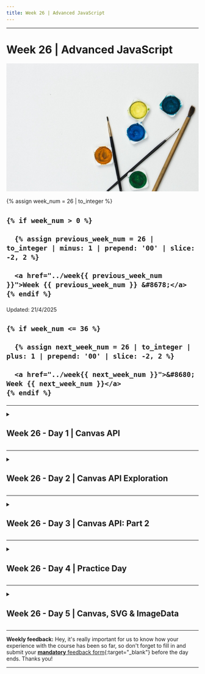 ```yaml
---
title: Week 26 | Advanced JavaScript
---
```


<hr class="mb-0">

<h1 id="{{ Week 26-Advanced JavaScript | slugify }}">
  <span class="week-prefix">Week 26 |</span> Advanced JavaScript
</h1>

<img src="assets/kelli-tungay-Sj0nhVIb4eY-unsplash.jpg" />

<div class="week-controls">

  {% assign week_num = 26 | to_integer %}

  <h2 class="week-controls__previous_week">

    {% if week_num > 0 %}

      {% assign previous_week_num = 26 | to_integer | minus: 1 | prepend: '00' | slice: -2, 2 %}

      <a href="../week{{ previous_week_num }}">Week {{ previous_week_num }} &#8678;</a>
    {% endif %}

  </h2>

  <span>Updated: 21/4/2025</span>

  <h2 class="week-controls__next_week">

    {% if week_num <= 36 %}

      {% assign next_week_num = 26 | to_integer | plus: 1 | prepend: '00' | slice: -2, 2 %}

      <a href="../week{{ next_week_num }}">&#8680; Week {{ next_week_num }}</a>
    {% endif %}

  </h2>

</div>

---

<!-- Week 26 - Day 1 | Canvas API -->
<details markdown="1">
  <summary>
    <h2>
      <span class="summary-day">Week 26 - Day 1</span> | Canvas API</h2>
  </summary>

### Schedule

  - **Watch the lectures**
  - **Study the suggested material**
  - **Practice on the topics and share your questions**

### Study Plan

  Your instructor will share the video lectures with you. Here are the topics covered:

  - **Canvas API**

  ![](./assets/Bob.Ross.webp)

  You can find the lecture code [here](https://github.com/in-tech-gration/WDX-180/blob/main/curriculum/week26/assets/canvas.html){:target="_blank"}

  **Lecture Notes & Questions:**

  **References & Resources:**

  - [**CanvasRenderingContext2D**](https://developer.mozilla.org/en-US/docs/Web/API/CanvasRenderingContext2D){:target="_blank"}  
    - [**fillRect**](https://developer.mozilla.org/en-US/docs/Web/API/CanvasRenderingContext2D/fillRect){:target="_blank"}  
    - [**clearRect**](https://developer.mozilla.org/en-US/docs/Web/API/CanvasRenderingContext2D/clearRect){:target="_blank"}  
    - [**arc()**](https://developer.mozilla.org/en-US/docs/Web/API/CanvasRenderingContext2D/arc){:target="_blank"}  
    - *more to explore...*  
  - The Photoshop clone built with Canvas API: [photopea](https://www.photopea.com/){:target="_blank"}

<!-- Summary -->

### Exercises

  - Draw the Jamaica flag  
  - Draw a Pacman figure  
  - Combine Media API + Canvas API to track video progress/playtime

  **IMPORTANT:** Make sure to complete all the tasks found in the **daily Progress Sheet** and update the sheet accordingly. Once you've updated the sheet, don't forget to `commit` and `push`. The progress draft sheet for this day is: **/user/week26/progress/progress.draft.w26.d01.csv**

  You should **NEVER** update the `draft` sheets directly, but rather work on a copy of them according to the instructions [found here](../week01/resources/PROGRESS-WORKFLOW.md).


### Extra Resources

  ---



  _Photo by [Kelli Tungay](https://unsplash.com/photos/assorted-color-paints-and-paint-brushes-Sj0nhVIb4eY?utm_content=creditCopyText&utm_medium=referral&utm_source=unsplas)_      

<!-- Sources and Attributions -->
  
</details>

<hr class="mt-1">

<!-- Week 26 - Day 2 | Canvas API Exploration -->
<details markdown="1">
  <summary>
    <h2>
      <span class="summary-day">Week 26 - Day 2</span> | Canvas API Exploration</h2>
  </summary>

### Schedule

  - **Study the suggested material**
  - **Practice on the topics and share your questions**

### Study Plan

  - Today is Canvas API exploration day. Make sure to work on the tasks and challenges that we came up with yesterday and explore new ways to use the Canvas API. Here's a repo with lots of cool resources and demos: [Awesome Canvas](https://github.com/raphamorim/awesome-canvas){:target="_blank"}

  - Some highlights:
    - [30.000 particles](https://codepen.io/soulwire/full/DdGRYG){:target="_blank"}
    - [Inception](https://raphamorim.io/canvas-experiments/inception){:target="_blank"}
    - [Pirates love daisies](https://pirateslovedaisies.com/){:target="_blank"} (game)

  **Have fun and share your experience (bugs and frustrations included)!** 

  **`npm install virus`**

  `npm` now hosts more than 2.4 million packages! So many npm packages, so many things to worry about! Here are a couple of ways to check the integrity, safety and reliability for npm packages, both for Node and JavaScript:

  - 1) Install [npq](https://www.npmjs.com/package/npq){:target="_blank"} and run checks before installing: `npq install react`

  ![](./assets/npm.sec.npq.jpg)

  - 2) Check for the health of an npm package in [here](https://snyk.io/advisor/){:target="_blank"}. [Example](https://snyk.io/advisor/npm-package/react-smooth-range-input){:target="_blank"}

  - 3) Install [snyk](https://www.npmjs.com/package/snyk){:target="_blank"} and run some tests using `snyk test`

  ![](./assets/npm.sec.snyk.jpg)

<!-- Summary -->

<!-- Exercises -->

<!-- Extra Resources -->

<!-- Sources and Attributions -->
  
</details>

<hr class="mt-1">

<!-- Week 26 - Day 3 | Canvas API: Part 2 -->
<details markdown="1">
  <summary>
    <h2>
      <span class="summary-day">Week 26 - Day 3</span> | Canvas API: Part 2</h2>
  </summary>

### Schedule

  - **Watch the lectures**
  - **Study the suggested material**
  - **Practice on the topics and share your questions**

### Study Plan

  Your instructor will share the video lectures with you. Here are the topics covered:

  - Canvas API: Part 2

  You can find the lecture code [here](https://github.com/in-tech-gration/WDX-180/tree/main/curriculum/week26/assets/day03/code){:target="_blank"} and other resources (diagrams, etc.) [here](https://github.com/in-tech-gration/WDX-180/tree/main/curriculum/week26/assets/day03){:target="_blank"}.

  **Questions**

  - *Can we name elements of a drawing and then manipulate them?*  
    - Unfortunately we do not have a built in solution for this one. *(Let us know if you find out about something that exists)*  
    - This is a good case for a group challenge  
  - *What gets saved when we use the canvas state() method?*  
    - [**save()**](https://developer.mozilla.org/en-US/docs/Web/API/CanvasRenderingContext2D/save#the_drawing_state){:target="_blank"}

  **References & Resources:**

  - [**https://web.dev/**](https://web.dev/){:target="_blank"}  
    - **Search for “canvas” related terms, e.g.** *canvas pixels, canvas responsive*  
  - [**Canvas API**](https://html.spec.whatwg.org/multipage/canvas.html#2dcontext){:target="_blank"}  
  - [**A Stack (LIFO: Last-in-first-out) data structure**](https://media.geeksforgeeks.org/wp-content/uploads/20231130114919/LIFO-Operations-in-stack.jpg){:target="_blank"} *(like the Canvas save()/restore())*  
    - [*https://www.geeksforgeeks.org/lifo-principle-in-stack/*](https://www.geeksforgeeks.org/lifo-principle-in-stack/){:target="_blank"}  
    - [Stacks: a LIFO data structure](https://www.youtube.com/watch?v=5JQxVmQFFHE){:target="_blank"}  
  - Animation: [`requestAnimationFrame` + `cancelAnimationFrame`](https://developer.mozilla.org/en-US/docs/Web/API/Canvas_API/Tutorial/Basic_animations){:target="_blank"}
  - [`save` + `restore`](https://developer.mozilla.org/en-US/docs/Web/API/Canvas_API/Tutorial/Transformations#saving_and_restoring_state){:target="_blank"}
  - Search for a **safe and reliable** ruler measurement extension  
    - Check: [https://chromewebstore.google.com/detail/fkfkjailjcijmghkonghlclbjkopjbgh](https://chromewebstore.google.com/detail/fkfkjailjcijmghkonghlclbjkopjbgh){:target="_blank"}  
  - [The Luna UI devTools thingy](https://luna.liriliri.io/?path=/story/dom-highlighter--dom-highlighter){:target="_blank"}  
  - [pseudo-3D engine for canvas & SVG](https://zzz.dog/){:target="_blank"}  
  - [Heatmap example](https://static.wingify.com/gcp/uploads/sites/3/2019/03/Img-1-1.png){:target="_blank"}  
  - [Mary’s Quiz version](https://java-script-questions-quiz.vercel.app/){:target="_blank"}  
  - [Fabric.js](https://fabricjs.com/){:target="_blank"}  
    - A library that allows you to select specific shapes or canvas elements and manipulate.  
  - [https://p5js.org/](https://p5js.org/){:target="_blank"} (Just check this out\!)  
    - Make sure to bookmark: [Coding Train](https://www.youtube.com/channel/UCvjgXvBlbQiydffZU7m1_aw){:target="_blank"}  
      - Make sure to read [**The Nature of Code**](https://natureofcode.com/){:target="_blank"}  
  - [A face detection library in 200 lines of JavaScript](https://github.com/nenadmarkus/picojs){:target="_blank"}  
  - **Web Dev niche:**  
    - **3D: [https://bruno-simon.com](https://bruno-simon.com){:target="_blank"}**  
    - **Canvas API: [https://photopea.com](https://photopea.com){:target="_blank"}**  
  - **Mary Rose Cook**  
    - [**Mary Live Codes A JavaScript Game From Scratch – Mary Rose Cook / Front-Trends 2014**](https://www.youtube.com/watch?v=hbKN-9o5_Z0){:target="_blank"} **(<= this video is pure gold)**  
    - [Git from the inside out](https://maryrosecook.com/blog/post/git-from-the-inside-out){:target="_blank"}  
    - [Git implemented (and annotated) in JS](http://gitlet.maryrosecook.com/docs/gitlet.html){:target="_blank"}  
  - Canvas Series: [Part 1](https://davidmatthew.ie/the-canvas-api-part-1-the-background/){:target="_blank"}, [Part 2](https://davidmatthew.ie/the-canvas-api-part-2-basic-shapes-and-the-2d-context/){:target="_blank"}, [Part 3](https://davidmatthew.ie/the-canvas-api-part-3-a-retina-ready-responsive-canvas/){:target="_blank"}, [Part 4](https://davidmatthew.ie/the-canvas-api-part-4-points-paths-and-colours/){:target="_blank"}

<!-- Summary -->

### Exercises

  - Draw the [Jamaican flag](https://github.com/in-tech-gration/WDX-180/blob/main/curriculum/week26/assets/day03/exercises/Jamaica.jpg){:target="_blank"} and a [Pac-man figure](https://github.com/in-tech-gration/WDX-180/blob/main/curriculum/week26/assets/day03/exercises/PACMAN.jpg){:target="_blank"} using Canvas API!
  - Let’s learn about how Canvas pixels actually behave on different screen sizes and especially when the screen compresses/squeezes the canvas  
  - Build an API that allows us to select and manipulate canvas elements  
  - Draw a chessboard using Canvas and loops  
  - Explore [Canvas Transformations](https://developer.mozilla.org/en-US/docs/Web/API/Canvas_API/Tutorial/Transformations){:target="_blank"}  
  - Combine `requestAnimationFrame` with events (e.g. arrow button presses)

  **IMPORTANT:** Make sure to complete all the tasks found in the **daily Progress Sheet** and update the sheet accordingly. Once you've updated the sheet, don't forget to `commit` and `push`. The progress draft sheet for this day is: **/user/week26/progress/progress.draft.w26.d03.csv**

  You should **NEVER** update the `draft` sheets directly, but rather work on a copy of them according to the instructions [found here](../week01/resources/PROGRESS-WORKFLOW.md).


<!-- Extra Resources -->

<!-- Sources and Attributions -->
  
</details>

<hr class="mt-1">

<!-- Week 26 - Day 4 | Practice Day -->
<details markdown="1">
  <summary>
    <h2>
      <span class="summary-day">Week 26 - Day 4</span> | Practice Day</h2>
  </summary>

### Schedule

  - **Study the suggested material**
  - **Practice on the topics and share your questions**

### Study Plan

  You should dedicate this day to do a recap on the material
  we've covered so far and practice by applying all the concepts 
  that you've learned and completing all the exercises and coding
  challenges that are left unfinished.

  Good luck!

<!-- Summary -->

<!-- Exercises -->

<!-- Extra Resources -->

<!-- Sources and Attributions -->
  
</details>

<hr class="mt-1">

<!-- Week 26 - Day 5 | Canvas, SVG & ImageData -->
<details markdown="1">
  <summary>
    <h2>
      <span class="summary-day">Week 26 - Day 5</span> | Canvas, SVG & ImageData</h2>
  </summary>

### Schedule

  - **Watch the lectures**
  - **Study the suggested material**
  - **Practice on the topics and share your questions**

### Study Plan

  Your instructor will share the video lectures with you. Here are the topics covered:

  - **Part 1:** SVG
  - **Part 2:** Canvas API & ImageData

  You can find the lecture code along with the SVG files [here](https://github.com/in-tech-gration/WDX-180/tree/main/curriculum/week26/assets/day05/code){:target="_blank"}

  **Lecture Notes & Questions:**

  **References & Resources:**

  - [**getBoundingClientRect()**](https://developer.mozilla.org/en-US/docs/Web/API/Element/getBoundingClientRect){:target="_blank"}  
    - This will only work with DOM elements (HTML/SVG) and NOT Canvas shapes  
    - [**DOMRect**](https://developer.mozilla.org/en-US/docs/Web/API/DOMRect){:target="_blank"}  
    - [**DOMRect constructor**](https://developer.mozilla.org/en-US/docs/Web/API/DOMRect/DOMRect){:target="_blank"}  
  - [**CanvasRenderingContext2D**](https://developer.mozilla.org/en-US/docs/Web/API/CanvasRenderingContext2D){:target="_blank"}  
  - [**getImageData()**](https://developer.mozilla.org/en-US/docs/Web/API/CanvasRenderingContext2D/getImageData){:target="_blank"}  
  - [**Uint8ClampedArray**](https://developer.mozilla.org/en-US/docs/Web/JavaScript/Reference/Global_Objects/Uint8ClampedArray){:target="_blank"}  
  - **Undraw: [SVG Images](https://undraw.co/){:target="_blank"}**  
  - [**Photopea for Vector graphics**](https://www.vectorpea.com/){:target="_blank"}  
  - **How to include an SVG**  
    - **Copy paste the `<svg>` code**  
    - **Load via an `<img src=”image.svg”>` tag**  
    - **Fetch the SVG** (you can manipulate the SVG and not have the SVG code in your page)  
  - [quadraticCurveTo](https://developer.mozilla.org/en-US/docs/Web/API/CanvasRenderingContext2D/quadraticCurveTo){:target="_blank"}  
  - [bezierCurveTo](https://developer.mozilla.org/en-US/docs/Web/API/CanvasRenderingContext2D/bezierC){:target="_blank"}  
    - Perhaps start with the easier W3Schools:  
      - [https://www.w3schools.com/jsref/canvas\_beziercurveto.asp](https://www.w3schools.com/jsref/canvas_beziercurveto.asp){:target="_blank"}  
    - ...and end at MDN  
  - [Canvas in NodeJS](https://github.com/Automattic/node-canvas){:target="_blank"}  
  - [HTML2Canvas](https://html2canvas.hertzen.com/){:target="_blank"}

  - [Saving Images](https://developer.mozilla.org/en-US/docs/Web/API/Canvas_API/Tutorial/Pixel_manipulation_with_canvas#saving_images){:target="_blank"}

  - [Optimizing Canvas](https://developer.mozilla.org/en-US/docs/Web/API/Canvas_API/Tutorial/Optimizing_canvas){:target="_blank"}

<!-- Summary -->

<!-- Exercises -->

<!-- Extra Resources -->

<!-- Sources and Attributions -->
  
</details>


<hr class="mt-1">

**Weekly feedback:** Hey, it's really important for us to know how your experience with the course has been so far, so don't forget to fill in and submit your [**mandatory** feedback form](https://forms.gle/S6Zg3bbS2uuwsSZF9){:target="_blank"} before the day ends. Thanks you!



---

<!-- COMMENTS: -->
<script src="https://utteranc.es/client.js"
  repo="in-tech-gration/WDX-180"
  issue-term="pathname"
  theme="github-dark"
  crossorigin="anonymous"
  async>
</script>